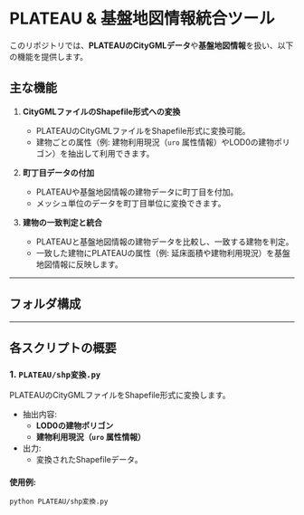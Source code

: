# PLATEAU & 基盤地図情報統合ツール

このリポジトリでは、**PLATEAUのCityGMLデータ**や**基盤地図情報**を扱い、以下の機能を提供します。

## 主な機能

1. **CityGMLファイルのShapefile形式への変換**
   - PLATEAUのCityGMLファイルをShapefile形式に変換可能。
   - 建物ごとの属性（例: 建物利用現況（`uro` 属性情報）やLOD0の建物ポリゴン）を抽出して利用できます。

2. **町丁目データの付加**
   - PLATEAUや基盤地図情報の建物データに町丁目を付加。
   - メッシュ単位のデータを町丁目単位に変換できます。

3. **建物の一致判定と統合**
   - PLATEAUと基盤地図情報の建物データを比較し、一致する建物を判定。
   - 一致した建物にPLATEAUの属性（例: 延床面積や建物利用現況）を基盤地図情報に反映します。

---

## フォルダ構成


---

## 各スクリプトの概要

### 1. **`PLATEAU/shp変換.py`**
PLATEAUのCityGMLファイルをShapefile形式に変換します。

- 抽出内容:
  - **LOD0の建物ポリゴン**
  - **建物利用現況（`uro` 属性情報）**
- 出力:
  - 変換されたShapefileデータ。

#### 使用例:
```bash
python PLATEAU/shp変換.py
```



